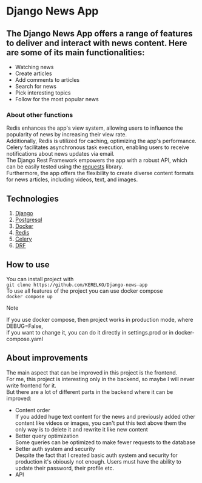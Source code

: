 # Django News App

## The Django News App offers a range of features to deliver and interact with news content. Here are some of its main functionalities:
- Watching news
- Create articles
- Add comments to articles
- Search for news
- Pick interesting topics
- Follow for the most popular news

### About other functions
Redis enhances the app's view system, allowing users to influence the popularity of news by increasing their view rate.  
Additionally, Redis is utilized for caching, optimizing the app's performance.  
Celery facilitates asynchronous task execution, enabling users to receive notifications about news updates via email.  
The Django Rest Framework empowers the app with a robust API, which can be easily tested using the [requests](https://requests.readthedocs.io/en/latest/) library.    
Furthermore, the app offers the flexibility to create diverse content formats for news articles, including videos, text, and images.    

## Technologies 
1. [Django](https://www.djangoproject.com/)
2. [Postgresql](https://www.postgresql.org/)
3. [Docker](https://www.docker.com/)
4. [Redis](https://redis.io/)
5. [Celery](https://docs.celeryq.dev/en/stable/)
6. [DRF](https://www.django-rest-framework.org/)

## How to use
You can install project with  
`git clone https://github.com/KERELKO/Django-news-app`  
To use all features of the project you can use docker compose  
`docker compose up` 

> [!NOTE]
> If you use docker compose, then project works in production mode, where DEBUG=False,  
> if you want to change it, you can do it directly in settings.prod or in docker-compose.yaml  

## About improvements
The main aspect that can be improved in this project is the frontend.  
For me, this project is interesting only in the backend, so maybe I will never write frontend for it.  
But there are a lot of different parts in the backend where it can be improved:
- Content order  
If you added huge text content for the news and previously added other content like videos or images, you can't put this text above them the only way is to delete it and rewrite it like new content 
- Better query optimization  
Some queries can be optimized to make fewer requests to the database  
- Better auth system and security  
Despite the fact that I created basic auth system and security for production it's obiously not enough. Users must have the ability to update their password, their profile etc.
- API
